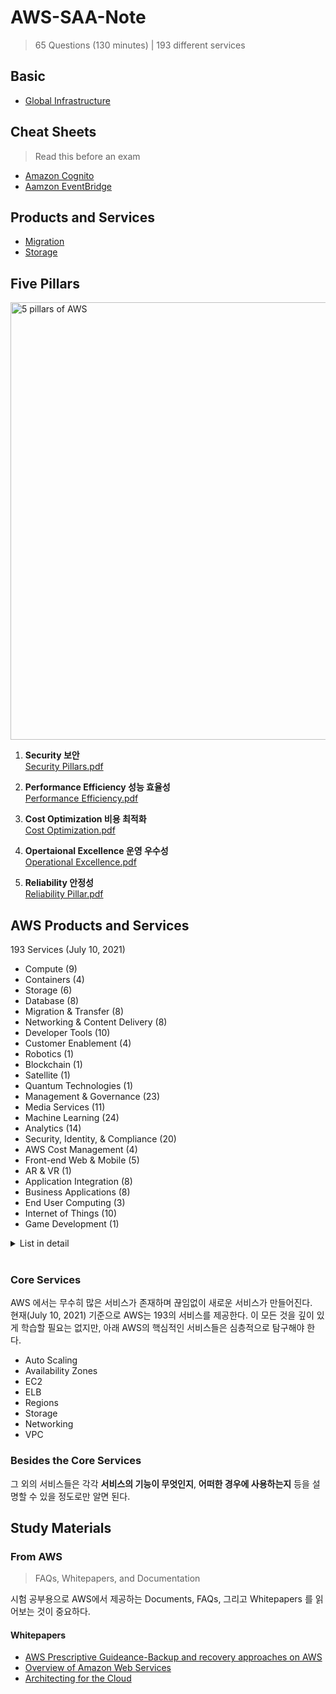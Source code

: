 # AWS-SAA-Note
> 65 Questions (130 minutes) | 193 different services

## Basic
- [Global Infrastructure](./Basic/global_infrastructure.md)

## Cheat Sheets
> Read this before an exam
- [Amazon Cognito](./Cheat-Sheets/cognito.md)
- [Aamzon EventBridge](./Cheat-Sheets/eventbridge.md)

## Products and Services
- [Migration](./Products-and-Services/migration.md)
- [Storage](./Products-and-Services/storage.md)

## Five Pillars
<img width="700" alt="5 pillars of AWS" src="https://user-images.githubusercontent.com/48475824/125151448-2738d980-e181-11eb-9f29-a8eed7a9bc2f.png">

1. **Security 보안**  
  [Security Pillars.pdf](https://d1.awsstatic.com/whitepapers/architecture/AWS-Security-Pillar.pdf?e=gs2020&p=fundcore)

1. **Performance Efficiency 성능 효율성**  
  [Performance Efficiency.pdf](https://d1.awsstatic.com/whitepapers/architecture/AWS-Performance-Efficiency-Pillar.pdf?e=gs2020&p=fundcore)

1. **Cost Optimization 비용 최적화**  
  [Cost Optimization.pdf](https://d1.awsstatic.com/whitepapers/architecture/AWS-Cost-Optimization-Pillar.pdf?e=gs2020&p=fundcore)

1. **Opertaional Excellence 운영 우수성**  
  [Operational Excellence.pdf](https://d1.awsstatic.com/whitepapers/architecture/AWS-Operational-Excellence-Pillar.pdf?e=gs2020&p=fundcore)

1. **Reliability 안정성**  
  [Reliability Pillar.pdf](https://d1.awsstatic.com/whitepapers/architecture/AWS-Reliability-Pillar.pdf?e=gs2020&p=fundcore)


## AWS Products and Services

193 Services (July 10, 2021)

- Compute (9)
- Containers (4)
- Storage (6)
- Database (8)
- Migration & Transfer (8)
- Networking & Content Delivery (8)
- Developer Tools (10)
- Customer Enablement (4)
- Robotics (1)
- Blockchain (1)
- Satellite (1)
- Quantum Technologies (1)
- Management & Governance (23)
- Media Services (11)
- Machine Learning (24)
- Analytics (14)
- Security, Identity, & Compliance (20)
- AWS Cost Management (4)
- Front-end Web & Mobile (5)
- AR & VR (1)
- Application Integration (8)
- Business Applications (8)
- End User Computing (3)
- Internet of Things (10)
- Game Development (1)

<details>
  <summary>List in detail</summary>

  **Compute (9)**

  1. [EC2](https://ap-northeast-1.console.aws.amazon.com/ec2/v2/home?region=ap-northeast-1)
  2. [Lightsail](https://lightsail.aws.amazon.com/ls/webapp/home)
  3. [Lambda](https://ap-northeast-1.console.aws.amazon.com/lambda/home?region=ap-northeast-1)
  4. [Batch](https://ap-northeast-1.console.aws.amazon.com/batch/home?region=ap-northeast-1)
  5. [Elastic Beanstalk](https://ap-northeast-1.console.aws.amazon.com/elasticbeanstalk/home?region=ap-northeast-1)
  6. [Serverless Application Repository](https://ap-northeast-1.console.aws.amazon.com/serverlessrepo/home?region=ap-northeast-1)
  7. [AWS Outposts](https://ap-northeast-1.console.aws.amazon.com/outposts/home?region=ap-northeast-1)
  8. [EC2 Image Builder](https://ap-northeast-1.console.aws.amazon.com/imagebuilder/home?region=ap-northeast-1)
  9. [AWS App Runner](https://ap-northeast-1.console.aws.amazon.com/apprunner/home?region=ap-northeast-1)

  **Containers (4)**

  1. [Elastic Container Registry](https://ap-northeast-1.console.aws.amazon.com/ecr/home?region=ap-northeast-1)
  2. [Elastic Container Service](https://ap-northeast-1.console.aws.amazon.com/ecs/home?region=ap-northeast-1)
  3. [Elastic Kubernetes Service](https://ap-northeast-1.console.aws.amazon.com/eks/home?region=ap-northeast-1)
  4. [Red Hat OpenShift Service on AWS](https://ap-northeast-1.console.aws.amazon.com/rosa/home?region=ap-northeast-1)

  **Storage (6)**

  1. [S3](https://s3.console.aws.amazon.com/s3/home?region=ap-northeast-1)
  2. [EFS](https://ap-northeast-1.console.aws.amazon.com/efs/home?region=ap-northeast-1)
  3. [FSx](https://ap-northeast-1.console.aws.amazon.com/fsx/home?region=ap-northeast-1)
  4. [S3 Glacier](https://ap-northeast-1.console.aws.amazon.com/glacier/home?region=ap-northeast-1)
  5. [Storage Gateway](https://ap-northeast-1.console.aws.amazon.com/storagegateway/home?region=ap-northeast-1)
  6. [AWS Backup](https://ap-northeast-1.console.aws.amazon.com/backup/home?region=ap-northeast-1)

  **Database (8)**

  1. [RDS](https://ap-northeast-1.console.aws.amazon.com/rds/home?region=ap-northeast-1)
  2. [DynamoDB](https://ap-northeast-1.console.aws.amazon.com/dynamodb/home?region=ap-northeast-1)
  3. [ElastiCache](https://ap-northeast-1.console.aws.amazon.com/elasticache/home?region=ap-northeast-1)
  4. [Neptune](https://ap-northeast-1.console.aws.amazon.com/neptune/home?region=ap-northeast-1)
  5. [Amazon QLDB](https://ap-northeast-1.console.aws.amazon.com/qldb/home?region=ap-northeast-1)
  6. [Amazon DocumentDB](https://ap-northeast-1.console.aws.amazon.com/docdb/home?region=ap-northeast-1)
  7. [Amazon Keyspaces](https://ap-northeast-1.console.aws.amazon.com/keyspaces/home?region=ap-northeast-1)
  8. [Amazon Timestream](https://console.aws.amazon.com/timestream/home?region=ap-northeast-1)

  **Migration & Transfer (8)**

  1. [AWS Migration Hub](https://ap-northeast-1.console.aws.amazon.com/migrationhub/home?region=ap-northeast-1)
  2. [AWS Application Migration Service](https://ap-northeast-1.console.aws.amazon.com/mgn/home?region=ap-northeast-1)
  3. [Application Discovery Service](https://ap-northeast-1.console.aws.amazon.com/discovery/home?region=ap-northeast-1)
  4. [Database Migration Service](https://ap-northeast-1.console.aws.amazon.com/dms/v2/home?region=ap-northeast-1)
  5. [Server Migration Service](https://ap-northeast-1.console.aws.amazon.com/servermigration/home?region=ap-northeast-1)
  6. [AWS Transfer Family](https://ap-northeast-1.console.aws.amazon.com/transfer/home?region=ap-northeast-1)
  7. [AWS Snow Family](https://ap-northeast-1.console.aws.amazon.com/snowfamily/home?region=ap-northeast-1)
  8. [DataSync](https://ap-northeast-1.console.aws.amazon.com/datasync/home?region=ap-northeast-1)

  **Networking & Content Delivery (8)**

  1. [VPC](https://ap-northeast-1.console.aws.amazon.com/vpc/home?region=ap-northeast-1)
  2. [CloudFront](https://console.aws.amazon.com/cloudfront/v3/home?region=ap-northeast-1)
  3. [Route 53](https://console.aws.amazon.com/route53/home?region=ap-northeast-1)
  4. [API Gateway](https://ap-northeast-1.console.aws.amazon.com/apigateway/home?region=ap-northeast-1)
  5. [Direct Connect](https://console.aws.amazon.com/directconnect/v2/home?region=ap-northeast-1)
  6. [AWS App Mesh](https://ap-northeast-1.console.aws.amazon.com/appmesh/home?region=ap-northeast-1)
  7. [AWS Cloud Map](https://ap-northeast-1.console.aws.amazon.com/cloudmap/home?region=ap-northeast-1)
  8. [Global Accelerator](https://console.aws.amazon.com/globalaccelerator/home?region=ap-northeast-1)

  **Developer Tools (10)**

  1. [CodeStar](https://ap-northeast-1.console.aws.amazon.com/codesuite/codestar/home?region=ap-northeast-1)
  2. [CodeCommit](https://ap-northeast-1.console.aws.amazon.com/codesuite/codecommit/home?region=ap-northeast-1)
  3. [CodeArtifact](https://ap-northeast-1.console.aws.amazon.com/codesuite/codeartifact/home?region=ap-northeast-1)
  4. [CodeBuild](https://ap-northeast-1.console.aws.amazon.com/codesuite/codebuild/home?region=ap-northeast-1)
  5. [CodeDeploy](https://ap-northeast-1.console.aws.amazon.com/codesuite/codedeploy/home?region=ap-northeast-1)
  6. [CodePipeline](https://ap-northeast-1.console.aws.amazon.com/codesuite/codepipeline/home?region=ap-northeast-1)
  7. [Cloud9](https://ap-northeast-1.console.aws.amazon.com/cloud9/home?region=ap-northeast-1)
  8. [CloudShell](https://ap-northeast-1.console.aws.amazon.com/cloudshell/home?region=ap-northeast-1)
  9. [X-Ray](https://ap-northeast-1.console.aws.amazon.com/xray/home?region=ap-northeast-1)
  10. [AWS FIS](https://ap-northeast-1.console.aws.amazon.com/fis/home?region=ap-northeast-1)

  **Customer Enablement (4)**

  1. [AWS IQ](https://iq.aws.amazon.com/?utm=csl)
  2. [Support](https://console.aws.amazon.com/support?region=ap-northeast-1)
  3. [Managed Services](https://console.aws.amazon.com/managedservices/home?region=ap-northeast-1)
  4. [Activate for Startups](https://console.aws.amazon.com/activate/home?region=ap-northeast-1)

  **Robotics (1)**

  1. [AWS RoboMaker](https://ap-northeast-1.console.aws.amazon.com/robomaker/home?region=ap-northeast-1)

  **Blockchain (1)**

  1. [Amazon Managed Blockchain](https://ap-northeast-1.console.aws.amazon.com/managedblockchain/home?region=ap-northeast-1)

  **Satellite (1)**

  1. [Ground Station](https://console.aws.amazon.com/groundstation/home?region=ap-northeast-1)

  **Quantum Technologies (1)**

  1. [Amazon Braket](https://console.aws.amazon.com/braket/home?region=ap-northeast-1)

  **Management & Governance (23)**

  1. [AWS Organizations](https://console.aws.amazon.com/organizations/v2/home?region=ap-northeast-1)
  2. [CloudWatch](https://ap-northeast-1.console.aws.amazon.com/cloudwatch/home?region=ap-northeast-1)
  3. [AWS Auto Scaling](https://ap-northeast-1.console.aws.amazon.com/awsautoscaling/home?region=ap-northeast-1)
  4. [CloudFormation](https://ap-northeast-1.console.aws.amazon.com/cloudformation/home?region=ap-northeast-1)
  5. [CloudTrail](https://ap-northeast-1.console.aws.amazon.com/cloudtrail/home?region=ap-northeast-1)
  6. [Config](https://ap-northeast-1.console.aws.amazon.com/config/home?region=ap-northeast-1)
  7. [OpsWorks](https://console.aws.amazon.com/opsworks/landing/home?region=ap-northeast-1)
  8. [Service Catalog](https://ap-northeast-1.console.aws.amazon.com/servicecatalog/home?region=ap-northeast-1)
  9. [Systems Manager](https://ap-northeast-1.console.aws.amazon.com/systems-manager/home?region=ap-northeast-1)
  10. [AWS AppConfig](https://ap-northeast-1.console.aws.amazon.com/systems-manager/appconfig/home?region=ap-northeast-1)
  11. [Trusted Advisor](https://console.aws.amazon.com/trustedadvisor/home?region=ap-northeast-1)
  12. [Control Tower](https://ap-northeast-1.console.aws.amazon.com/controltower/home?region=ap-northeast-1)
  13. [AWS License Manager](https://ap-northeast-1.console.aws.amazon.com/license-manager/home?region=ap-northeast-1)
  14. [AWS Well-Architected Tool](https://ap-northeast-1.console.aws.amazon.com/wellarchitected/home?region=ap-northeast-1)
  15. [Personal Health Dashboard](https://phd.aws.amazon.com/phd/home)
  16. [AWS Chatbot](https://console.aws.amazon.com/chatbot/home?region=ap-northeast-1)
  17. [Launch Wizard](https://ap-northeast-1.console.aws.amazon.com/launchwizard/home?region=ap-northeast-1)
  18. [AWS Compute Optimizer](https://console.aws.amazon.com/compute-optimizer/home?region=ap-northeast-1)
  19. [Resource Groups & Tag Editor](https://ap-northeast-1.console.aws.amazon.com/resource-groups/home?region=ap-northeast-1)
  20. [Amazon Grafana](https://console.aws.amazon.com/grafana/home?region=ap-northeast-1)
  21. [Amazon Prometheus](https://console.aws.amazon.com/prometheus/home?region=ap-northeast-1)
  22. [AWS Proton](https://ap-northeast-1.console.aws.amazon.com/proton/home?region=ap-northeast-1)
  23. [Incident Manager](https://ap-northeast-1.console.aws.amazon.com/systems-manager/incidents/home?region=ap-northeast-1)

  **Media Services (11)**

  1. [Kinesis Video Streams](https://ap-northeast-1.console.aws.amazon.com/kinesisvideo/home?region=ap-northeast-1)
  2. [MediaConnect](https://ap-northeast-1.console.aws.amazon.com/mediaconnect/home?region=ap-northeast-1)
  3. [MediaConvert](https://ap-northeast-1.console.aws.amazon.com/mediaconvert/home?region=ap-northeast-1)
  4. [MediaLive](https://ap-northeast-1.console.aws.amazon.com/medialive/home?region=ap-northeast-1)
  5. [MediaPackage](https://ap-northeast-1.console.aws.amazon.com/mediapackage/home?region=ap-northeast-1)
  6. [MediaStore](https://ap-northeast-1.console.aws.amazon.com/mediastore/home?region=ap-northeast-1)
  7. [MediaTailor](https://ap-northeast-1.console.aws.amazon.com/mediatailor/home?region=ap-northeast-1)
  8. [Elemental Appliances & Software](https://console.aws.amazon.com/elemental-appliances-software/home?region=ap-northeast-1)
  9. [Amazon Interactive Video Service](https://ap-northeast-1.console.aws.amazon.com/ivs/home?region=ap-northeast-1)
  10. [Elastic Transcoder](https://ap-northeast-1.console.aws.amazon.com/elastictranscoder/home?region=ap-northeast-1)
  11. [Nimble Studio](https://console.aws.amazon.com/nimblestudio/home?region=ap-northeast-1)

  **Machine Learning (24)**

  1. [Amazon SageMaker](https://ap-northeast-1.console.aws.amazon.com/sagemaker/home?region=ap-northeast-1)
  2. [Amazon Augmented AI](https://ap-northeast-1.console.aws.amazon.com/a2i/home?region=ap-northeast-1)
  3. [Amazon CodeGuru](https://ap-northeast-1.console.aws.amazon.com/codeguru/home?region=ap-northeast-1)
  4. [Amazon DevOps Guru](https://ap-northeast-1.console.aws.amazon.com/devops-guru/home?region=ap-northeast-1)
  5. [Amazon Comprehend](https://ap-northeast-1.console.aws.amazon.com/comprehend/v2/home?region=ap-northeast-1)
  6. [Amazon Forecast](https://ap-northeast-1.console.aws.amazon.com/forecast/home?region=ap-northeast-1)
  7. [Amazon Fraud Detector](https://console.aws.amazon.com/frauddetector/home?region=ap-northeast-1)
  8. [Amazon Kendra](https://console.aws.amazon.com/kendra/home?region=ap-northeast-1)
  9. [Amazon Lex](https://ap-northeast-1.console.aws.amazon.com/lex/home?region=ap-northeast-1)
  10. [Amazon Personalize](https://ap-northeast-1.console.aws.amazon.com/personalize/home?region=ap-northeast-1)
  11. [Amazon Polly](https://ap-northeast-1.console.aws.amazon.com/polly/home?region=ap-northeast-1)
  12. [Amazon Rekognition](https://ap-northeast-1.console.aws.amazon.com/rekognition/home?region=ap-northeast-1)
  13. [Amazon Textract](https://console.aws.amazon.com/textract/home?region=ap-northeast-1)
  14. [Amazon Transcribe](https://ap-northeast-1.console.aws.amazon.com/transcribe/home?region=ap-northeast-1)
  15. [Amazon Translate](https://ap-northeast-1.console.aws.amazon.com/translate/home?region=ap-northeast-1)
  16. [AWS DeepComposer](https://console.aws.amazon.com/deepcomposer/home?region=ap-northeast-1)
  17. [AWS DeepLens](https://ap-northeast-1.console.aws.amazon.com/deeplens/home?region=ap-northeast-1)
  18. [AWS DeepRacer](https://console.aws.amazon.com/deepracer/home?region=ap-northeast-1)
  19. [AWS Panorama](https://console.aws.amazon.com/panorama/home?region=ap-northeast-1)
  20. [Amazon Monitron](https://console.aws.amazon.com/monitron/home?region=ap-northeast-1)
  21. [Amazon HealthLake](https://console.aws.amazon.com/healthlake/home?region=ap-northeast-1)
  22. [Amazon Lookout for Vision](https://ap-northeast-1.console.aws.amazon.com/lookoutvision/home?region=ap-northeast-1)
  23. [Amazon Lookout for Equipment](https://console.aws.amazon.com/lookoutequipment/home?region=ap-northeast-1)
  24. [Amazon Lookout for Metrics](https://ap-northeast-1.console.aws.amazon.com/lookoutmetrics/home?region=ap-northeast-1)

  **Analytics (14)**

  1. [Athena](https://ap-northeast-1.console.aws.amazon.com/athena/home?region=ap-northeast-1)
  2. [Amazon Redshift](https://ap-northeast-1.console.aws.amazon.com/redshiftv2/home?region=ap-northeast-1)
  3. [EMR](https://ap-northeast-1.console.aws.amazon.com/elasticmapreduce/home?region=ap-northeast-1)
  4. [CloudSearch](https://ap-northeast-1.console.aws.amazon.com/cloudsearch/home?region=ap-northeast-1)
  5. [Elasticsearch Service](https://ap-northeast-1.console.aws.amazon.com/es/home?region=ap-northeast-1)
  6. [Kinesis](https://ap-northeast-1.console.aws.amazon.com/kinesis/home?region=ap-northeast-1)
  7. [QuickSight](https://quicksight.aws.amazon.com/)
  8. [Data Pipeline](https://console.aws.amazon.com/datapipeline/home?region=ap-northeast-1)
  9. [AWS Data Exchange](https://ap-northeast-1.console.aws.amazon.com/dataexchange/home?region=ap-northeast-1)
  10. [AWS Glue](https://ap-northeast-1.console.aws.amazon.com/glue/home?region=ap-northeast-1)
  11. [AWS Lake Formation](https://ap-northeast-1.console.aws.amazon.com/lakeformation/home?region=ap-northeast-1)
  12. [MSK](https://ap-northeast-1.console.aws.amazon.com/msk/home?region=ap-northeast-1)
  13. [AWS Glue DataBrew](https://ap-northeast-1.console.aws.amazon.com/databrew/home?region=ap-northeast-1)
  14. [Amazon FinSpace](https://console.aws.amazon.com/finspace/home?region=ap-northeast-1)

  **Security, Identity, & Compliance (20)**

  1. [IAM](https://console.aws.amazon.com/iam/home?region=ap-northeast-1)
  2. [Resource Access Manager](https://ap-northeast-1.console.aws.amazon.com/ram/home?region=ap-northeast-1)
  3. [Cognito](https://ap-northeast-1.console.aws.amazon.com/cognito/home?region=ap-northeast-1)
  4. [Secrets Manager](https://ap-northeast-1.console.aws.amazon.com/secretsmanager/home?region=ap-northeast-1)
  5. [GuardDuty](https://ap-northeast-1.console.aws.amazon.com/guardduty/home?region=ap-northeast-1)
  6. [Inspector](https://ap-northeast-1.console.aws.amazon.com/inspector/home?region=ap-northeast-1)
  7. [Amazon Macie](https://ap-northeast-1.console.aws.amazon.com/macie/home?region=ap-northeast-1)
  8. [AWS Single Sign-On](https://ap-northeast-1.console.aws.amazon.com/singlesignon/home?region=ap-northeast-1)
  9. [Certificate Manager](https://ap-northeast-1.console.aws.amazon.com/acm/home?region=ap-northeast-1)
  10. [Key Management Service](https://ap-northeast-1.console.aws.amazon.com/kms/home?region=ap-northeast-1)
  11. [CloudHSM](https://ap-northeast-1.console.aws.amazon.com/cloudhsm/home?region=ap-northeast-1)
  12. [Directory Service](https://ap-northeast-1.console.aws.amazon.com/directoryservicev2/home?region=ap-northeast-1)
  13. [WAF & Shield](https://console.aws.amazon.com/wafv2/home?region=ap-northeast-1)
  14. [AWS Firewall Manager](https://console.aws.amazon.com/wafv2/home?region=ap-northeast-1)
  15. [Artifact](https://console.aws.amazon.com/artifact/home?region=ap-northeast-1)
  16. [Security Hub](https://ap-northeast-1.console.aws.amazon.com/securityhub/home?region=ap-northeast-1)
  17. [Detective](https://ap-northeast-1.console.aws.amazon.com/detective/home?region=ap-northeast-1)
  18. [AWS Audit Manager](https://ap-northeast-1.console.aws.amazon.com/auditmanager/home?region=ap-northeast-1)
  19. [AWS Signer](https://ap-northeast-1.console.aws.amazon.com/signer/home?region=ap-northeast-1)
  20. [AWS Network Firewall](https://console.aws.amazon.com/vpc/home?region=ap-northeast-1)

  **AWS Cost Management (4)**

  1. [AWS Cost Explorer](https://console.aws.amazon.com/cost-management/home?region=ap-northeast-1)
  2. [AWS Budgets](https://console.aws.amazon.com/billing/home#/budgets#/home?region=ap-northeast-1)
  3. [AWS Marketplace Subscriptions](https://console.aws.amazon.com/marketplace/home?region=ap-northeast-1)
  4. [AWS Application Cost Profiler](https://console.aws.amazon.com/application-cost-profiler/home?region=ap-northeast-1)

  **Front-end Web & Mobile (5)**

  1. [AWS Amplify](https://ap-northeast-1.console.aws.amazon.com/amplify/home?region=ap-northeast-1)
  2. [Mobile Hub](https://console.aws.amazon.com/mobilehub/home?region=ap-northeast-1)
  3. [AWS AppSync](https://ap-northeast-1.console.aws.amazon.com/appsync/home?region=ap-northeast-1)
  4. [Device Farm](https://console.aws.amazon.com/devicefarm/home?region=ap-northeast-1)
  5. [Amazon Location Service](https://ap-northeast-1.console.aws.amazon.com/location/home?region=ap-northeast-1)

  **AR & VR (1)**

  1. [Amazon Sumerian](https://ap-northeast-1.console.aws.amazon.com/sumerianv2/home?region=ap-northeast-1)

  **Application Integration (8)**

  1. [Step Functions](https://ap-northeast-1.console.aws.amazon.com/states/home?region=ap-northeast-1)
  2. [Amazon AppFlow](https://ap-northeast-1.console.aws.amazon.com/appflow/home?region=ap-northeast-1)
  3. [Amazon EventBridge](https://ap-northeast-1.console.aws.amazon.com/events/home?region=ap-northeast-1)
  4. [Amazon MQ](https://ap-northeast-1.console.aws.amazon.com/amazon-mq/home?region=ap-northeast-1)
  5. [Simple Notification Service](https://ap-northeast-1.console.aws.amazon.com/sns/home?region=ap-northeast-1)
  6. [Simple Queue Service](https://ap-northeast-1.console.aws.amazon.com/sqs/home?region=ap-northeast-1)
  7. [SWF](https://ap-northeast-1.console.aws.amazon.com/swf/home?region=ap-northeast-1)
  8. [Managed Apache Airflow](https://ap-northeast-1.console.aws.amazon.com/mwaa/home?region=ap-northeast-1)

  **Business Applications (8)**

  1. [Amazon Connect](https://ap-northeast-1.console.aws.amazon.com/connect/home?region=ap-northeast-1)
  2. [Amazon Pinpoint](https://ap-northeast-1.console.aws.amazon.com/pinpoint/home?region=ap-northeast-1)
  3. [Amazon Honeycode](https://console.aws.amazon.com/honeycode/home?region=ap-northeast-1)
  4. [Amazon Chime](https://chime.aws.amazon.com/)
  5. [Amazon Simple Email Service](https://ap-northeast-1.console.aws.amazon.com/ses/home?region=ap-northeast-1)
  6. [Amazon WorkDocs](https://ap-northeast-1.console.aws.amazon.com/zocalo/home?region=ap-northeast-1)
  7. [Amazon WorkMail](https://console.aws.amazon.com/workmail/v2/home?region=ap-northeast-1)
  8. [Alexa for Business](https://console.aws.amazon.com/a4b/home?region=ap-northeast-1)

  **End User Computing (3)**

  1. [WorkSpaces](https://ap-northeast-1.console.aws.amazon.com/workspaces/home?region=ap-northeast-1)
  2. [AppStream 2.0](https://ap-northeast-1.console.aws.amazon.com/appstream2/home?region=ap-northeast-1)
  3. [WorkLink](https://console.aws.amazon.com/worklink/home?region=ap-northeast-1)

  **Internet of Things (10)**

  1. [IoT Core](https://ap-northeast-1.console.aws.amazon.com/iot/home?region=ap-northeast-1)
  2. [FreeRTOS](https://ap-northeast-1.console.aws.amazon.com/freertos/home?region=ap-northeast-1)
  3. [IoT 1-Click](https://ap-northeast-1.console.aws.amazon.com/iot1click/home?region=ap-northeast-1)
  4. [IoT Analytics](https://ap-northeast-1.console.aws.amazon.com/iotanalytics/home?region=ap-northeast-1)
  5. [IoT Device Defender](https://ap-northeast-1.console.aws.amazon.com/devicedefender/home?region=ap-northeast-1)
  6. [IoT Device Management](https://ap-northeast-1.console.aws.amazon.com/iotdm/home?region=ap-northeast-1)
  7. [IoT Events](https://ap-northeast-1.console.aws.amazon.com/iotevents/home?region=ap-northeast-1)
  8. [IoT Greengrass](https://ap-northeast-1.console.aws.amazon.com/greengrass/home?region=ap-northeast-1)
  9. [IoT SiteWise](https://console.aws.amazon.com/iotsitewise/home?region=ap-northeast-1)
  10. [IoT Things Graph](https://ap-northeast-1.console.aws.amazon.com/thingsgraph/home?region=ap-northeast-1)

  **Game** **Development (1)**

  1. [Amazon GameLift](https://ap-northeast-1.console.aws.amazon.com/gamelift/home?region=ap-northeast-1)

</details> <br>


### Core Services
AWS 에서는 무수히 많은 서비스가 존재하며 끊임없이 새로운 서비스가 만들어진다.  
현재(July 10, 2021) 기준으로 AWS는 193의 서비스를 제공한다. 이 모든 것을 깊이 있게 학습할 필요는 없지만, 아래 AWS의 핵심적인 서비스들은 심층적으로 탐구해야 한다.  

- Auto Scaling
- Availability Zones
- EC2
- ELB
- Regions
- Storage
- Networking
- VPC

### Besides the Core Services  
그 외의 서비스들은 각각 **서비스의 기능이 무엇인지**, **어떠한 경우에 사용하는지** 등을 설명할 수 있을 정도로만 알면 된다.  


## Study Materials
### From AWS
> FAQs, Whitepapers, and Documentation  

시험 공부용으로 AWS에서 제공하는 Documents, FAQs, 그리고 Whitepapers 를 읽어보는 것이 중요하다.  

#### Whitepapers
- [AWS Prescriptive Guideance-Backup and recovery approaches on AWS](https://docs.aws.amazon.com/prescriptive-guidance/latest/backup-recovery/backup-recovery.pdf)
- [Overview of Amazon Web Services](https://d1.awsstatic.com/whitepapers/aws-overview.pdf)
- [Architecting for the Cloud](https://d1.awsstatic.com/whitepapers/AWS_Cloud_Best_Practices.pdf)